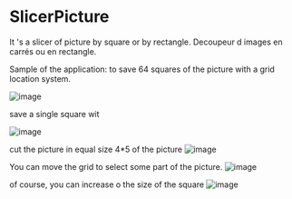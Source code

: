 # SlicerPicture
It 's a slicer of picture by square or by rectangle. Decoupeur d images en carrés ou en rectangle.


Sample of the application: to save 64 squares of the picture with a grid location system.

![image](https://github.com/user-attachments/assets/200f71b9-4714-427d-a526-7303a23551a8)

save a single square wit

![image](https://github.com/user-attachments/assets/a8646543-36eb-41ad-9b8c-e4318200ea7b)

cut the picture in equal size 4*5 of the picture
![image](https://github.com/user-attachments/assets/26c37a7f-f79c-479a-8414-cfa2cc53a8dd)

You can move the grid to select some part of the picture.
![image](https://github.com/user-attachments/assets/4ab912d8-aa64-4112-b3e3-0d27686c495b)

of course, you can increase o the size of the square
![image](https://github.com/user-attachments/assets/d5d98b2a-fb65-4766-9877-ebef2c0617cf)
